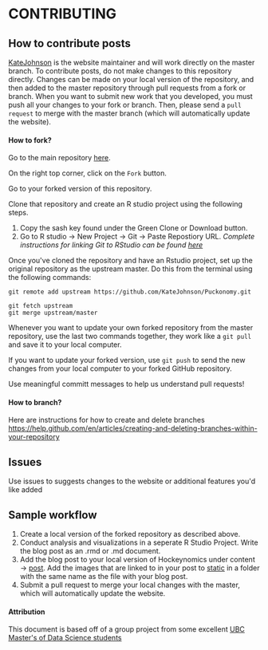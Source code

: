 # CONTRIBUTING

## How to contribute posts

[KateJohnson](https://github.com/KateJohnson) is the website maintainer and will work directly on the master branch. To contribute posts, do not make changes to this repository directly. Changes can be made on your local version of the repository, and then added to the master repository through pull requests from a fork or branch. When you want to submit new work that you developed, you must push all your changes to your fork or branch. Then, please send a `pull request` to merge with the master branch (which will automatically update the website).

#### How to fork?
Go to the main repository [here](https://github.com/KateJohnson/Puckonomy).

On the right top corner, click on the `Fork` button.

Go to your forked version of this repository.

Clone that repository and create an R studio project using the following steps.

1) Copy the sash key found under the Green Clone or Download button.
2) Go to R studio -> New Project -> Git -> Paste Repostiory URL.
*Complete instructions for linking Git to RStudio can be found [here](https://happygitwithr.com/existing-github-first.html)*

Once you've cloned the repository and have an Rstudio project, set up the original repository as the upstream master. Do this from the terminal using the following commands:

```
git remote add upstream https://github.com/KateJohnson/Puckonomy.git

git fetch upstream
git merge upstream/master
```

Whenever you want to update your own forked repository from the master repository, use the last two commands together, they work like a `git pull` and save it to your local computer.

If you want to update your forked version, use `git push` to send the new changes from your local computer to your forked GitHub repository.

Use meaningful committ messages to help us understand pull requests!

#### How to branch?
Here are instructions for how to create and delete branches https://help.github.com/en/articles/creating-and-deleting-branches-within-your-repository
 
## Issues

Use issues to suggests changes to the website or additional features you'd like added

## Sample workflow

1) Create a local version of the forked repository as described above.
2) Conduct analysis and visualizations in a seperate R Studio Project. Write the blog post as an .rmd or .md document.
3) Add the blog post to your local version of Hockeynomics under content -> [post](https://github.com/KateJohnson/Puckonomy/tree/master/content/post). Add the images that are linked to in your post to [static](https://github.com/KateJohnson/Puckonomy/tree/master/static) in a folder with the same name as the file with your blog post.
4) Submit a pull request to merge your local changes with the master, which will automatically update the website.
 
#### Attribution
 
 This document is based off of a group project from some excellent [UBC Master's of Data Science students](https://github.com/UBC-MDS/seating_pref) 
